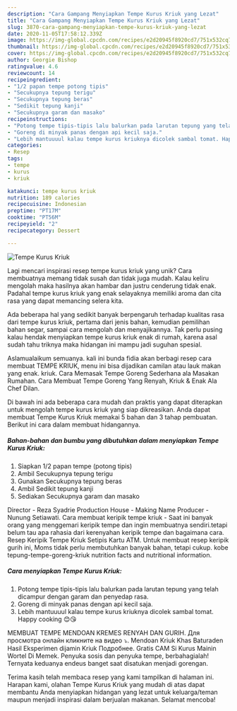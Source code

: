 ```yaml
---
description: "Cara Gampang Menyiapkan Tempe Kurus Kriuk yang Lezat"
title: "Cara Gampang Menyiapkan Tempe Kurus Kriuk yang Lezat"
slug: 3870-cara-gampang-menyiapkan-tempe-kurus-kriuk-yang-lezat
date: 2020-11-05T17:58:12.339Z
image: https://img-global.cpcdn.com/recipes/e2d20945f8920cd7/751x532cq70/tempe-kurus-kriuk-foto-resep-utama.jpg
thumbnail: https://img-global.cpcdn.com/recipes/e2d20945f8920cd7/751x532cq70/tempe-kurus-kriuk-foto-resep-utama.jpg
cover: https://img-global.cpcdn.com/recipes/e2d20945f8920cd7/751x532cq70/tempe-kurus-kriuk-foto-resep-utama.jpg
author: Georgie Bishop
ratingvalue: 4.6
reviewcount: 14
recipeingredient:
- "1/2 papan tempe potong tipis"
- "Secukupnya tepung terigu"
- "Secukupnya tepung beras"
- "Sedikit tepung kanji"
- "Secukupnya garam dan masako"
recipeinstructions:
- "Potong tempe tipis-tipis lalu balurkan pada larutan tepung yang telah dicampur dengan garam dan penyedap rasa."
- "Goreng di minyak panas dengan api kecil saja."
- "Lebih mantuuuul kalau tempe kurus kriuknya dicolek sambal tomat. Happy cooking 😊😘"
categories:
- Resep
tags:
- tempe
- kurus
- kriuk

katakunci: tempe kurus kriuk 
nutrition: 189 calories
recipecuisine: Indonesian
preptime: "PT17M"
cooktime: "PT56M"
recipeyield: "2"
recipecategory: Dessert

---
```



![Tempe Kurus Kriuk](https://img-global.cpcdn.com/recipes/e2d20945f8920cd7/751x532cq70/tempe-kurus-kriuk-foto-resep-utama.jpg)

Lagi mencari inspirasi resep tempe kurus kriuk yang unik? Cara membuatnya memang tidak susah dan tidak juga mudah. Kalau keliru mengolah maka hasilnya akan hambar dan justru cenderung tidak enak. Padahal tempe kurus kriuk yang enak selayaknya memiliki aroma dan cita rasa yang dapat memancing selera kita.

Ada beberapa hal yang sedikit banyak berpengaruh terhadap kualitas rasa dari tempe kurus kriuk, pertama dari jenis bahan, kemudian pemilihan bahan segar, sampai cara mengolah dan menyajikannya. Tak perlu pusing kalau hendak menyiapkan tempe kurus kriuk enak di rumah, karena asal sudah tahu triknya maka hidangan ini mampu jadi suguhan spesial.

Aslamualaikum semuanya. kali ini bunda fidia akan berbagi resep cara membuat TEMPE KRIUK, menu ini bisa dijadikan camilan atau lauk makan yang enak. kriuk. Cara Memasak Tempe Goreng Sederhana ala Masakan Rumahan. Cara Membuat Tempe Goreng Yang Renyah, Kriuk &amp; Enak Ala Chef Dilan.


Di bawah ini ada beberapa cara mudah dan praktis yang dapat diterapkan untuk mengolah tempe kurus kriuk yang siap dikreasikan. Anda dapat membuat Tempe Kurus Kriuk memakai 5 bahan dan 3 tahap pembuatan. Berikut ini cara dalam membuat hidangannya.

<!--inarticleads1-->

##### Bahan-bahan dan bumbu yang dibutuhkan dalam menyiapkan Tempe Kurus Kriuk:

1. Siapkan 1/2 papan tempe (potong tipis)
1. Ambil Secukupnya tepung terigu
1. Gunakan Secukupnya tepung beras
1. Ambil Sedikit tepung kanji
1. Sediakan Secukupnya garam dan masako


Director - Reza Syadrie Production House - Making Name Producer - Nunung Setiawati. Cara membuat keripik tempe kriuk - Saat ini banyak orang yang menggemari keripik tempe dan ingin membuatnya sendiri.tetapi belum tau apa rahasia dari kerenyahan keripik tempe dan bagaimana cara. Resep Keripik Tempe Kriuk Setipis Kartu ATM. Untuk membuat resep keripik gurih ini, Moms tidak perlu membutuhkan banyak bahan, tetapi cukup. kobe tepung-tempe-goreng-kriuk nutrition facts and nutritional information. 

<!--inarticleads2-->

##### Cara menyiapkan Tempe Kurus Kriuk:

1. Potong tempe tipis-tipis lalu balurkan pada larutan tepung yang telah dicampur dengan garam dan penyedap rasa.
1. Goreng di minyak panas dengan api kecil saja.
1. Lebih mantuuuul kalau tempe kurus kriuknya dicolek sambal tomat. Happy cooking 😊😘


MEMBUAT TEMPE MENDOAN KREMES RENYAH DAN GURIH. Для просмотра онлайн кликните на видео ⤵. Mendoan Kriuk Khas Baturaden Hasil Eksperimen dijamin Kriuk Подробнее. Gratis CAM Si Kurus Mainin Wortel Di Memek. Penyuka sosis dan penyuka tempe, berbahagialah! Ternyata keduanya endeus banget saat disatukan menjadi gorengan. 

Terima kasih telah membaca resep yang kami tampilkan di halaman ini. Harapan kami, olahan Tempe Kurus Kriuk yang mudah di atas dapat membantu Anda menyiapkan hidangan yang lezat untuk keluarga/teman maupun menjadi inspirasi dalam berjualan makanan. Selamat mencoba!
